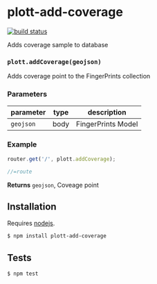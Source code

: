 # plott-add-coverage

[![build status](https://secure.travis-ci.org/Plott/plott-add-coverage.png)](http://travis-ci.org/Plott/plott-add-coverage)

Adds coverage sample to database


### `plott.addCoverage(geojson)`

Adds coverage point to the FingerPrints collection


### Parameters

| parameter | type | description        |
| --------- | ---- | ------------------ |
| `geojson` | body | FingerPrints Model |


### Example

```js
router.get('/', plott.addCoverage);

//=route
```


**Returns** `geojson`, Coveage point

## Installation

Requires [nodejs](http://nodejs.org/).

```sh
$ npm install plott-add-coverage
```

## Tests

```sh
$ npm test
```


